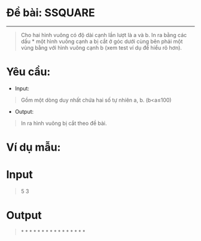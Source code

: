 # Đề bài: SSQUARE
---
> Cho hai hình vuông có độ dài cạnh lần lượt là a và b. In ra bằng các dấu * một hình vuông cạnh a bị cắt ở góc dưới cùng bên phải một vùng bằng với hình vuông cạnh b (xem test ví dụ để hiểu rõ hơn).

# Yêu cầu:
* Input:
>  Gồm một dòng duy nhất chứa hai số tự nhiên a, b. (b<a≤100)
* Output:
> In ra hình vuông bị cắt theo đề bài.
# Ví dụ mẫu:
# **Input**
> 5 3
# **Output**
>\* * * * *
\* * * * * 
\* * 
\* * 
\* *